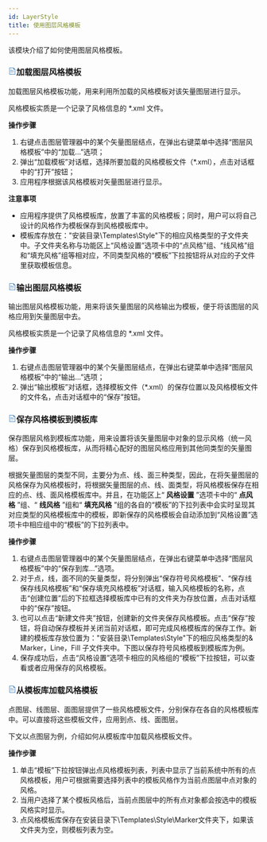 ```yaml
---
id: LayerStyle
title: 使用图层风格模板
---
```

该模块介绍了如何使用图层风格模板。

### ![](../../img/read.gif)加载图层风格模板

加载图层风格模板功能，用来利用所加载的风格模板对该矢量图层进行显示。

风格模板实质是一个记录了风格信息的 *.xml 文件。

**操作步骤**

  1. 右键点击图层管理器中的某个矢量图层结点，在弹出右键菜单中选择“图层风格模板”中的“加载…”选项；
  2. 弹出“加载模板”对话框，选择所要加载的风格模板文件（*.xml），点击对话框中的“打开”按钮；
  3. 应用程序根据该风格模板对矢量图层进行显示。

**注意事项**

  * 应用程序提供了风格模板库，放置了丰富的风格模板；同时，用户可以将自己设计的风格作为模板保存到风格模板库中。
  * 模板库存放在："安装目录\Templates\Style"下的相应风格类型的子文件夹中。子文件夹名称与功能区上“风格设置”选项卡中的“点风格”组、“线风格”组和“填充风格”组等相对应，不同类型风格的“模板”下拉按钮将从对应的子文件里获取模板信息。

### ![](../../img/read.gif)输出图层风格模板

输出图层风格模板功能，用来将该矢量图层的风格输出为模板，便于将该图层的风格应用到矢量图层中去。

风格模板实质是一个记录了风格信息的 *.xml 文件。

**操作步骤**

  1. 右键点击图层管理器中的某个矢量图层结点，在弹出右键菜单中选择“图层风格模板”中的“输出…”选项；
  2. 弹出“输出模板”对话框，选择模板文件（*.xml）的保存位置以及风格模板文件的文件名，点击对话框中的“保存”按钮。

### ![](../../img/read.gif)保存风格模板到模板库

保存图层风格到模板库功能，用来设置将该矢量图层中对象的显示风格（统一风格）保存到风格模板库，从而将精心配好的图层风格应用到其他同类型的矢量图层。

根据矢量图层的类型不同，主要分为点、线、面三种类型，因此，在将矢量图层的风格保存为风格模板时，将根据矢量图层的点、线、面类型，将风格模板保存在相应的点、线、面风格模板库中。并且，在功能区上“
**风格设置** ”选项卡中的“ **点风格** ”组、“ **线风格** ”组和“ **填充风格**
”组的各自的“模板”的下拉列表中会实时呈现其对应类型的风格模板库中的模板，即新保存的风格模板会自动添加到“风格设置”选项卡中相应组中的“模板”的下拉列表中。

**操作步骤**

  1. 右键点击图层管理器中的某个矢量图层结点，在弹出右键菜单中选择“图层风格模板”中的“保存到库…”选项。
  2. 对于点，线，面不同的矢量类型，将分别弹出“保存符号风格模板”、“保存线保存线风格模板”和“保存填充风格模板”对话框，输入风格模板的名称，点击“创建位置”后的下拉框选择模板库中已有的文件夹为存放位置，点击对话框中的“保存”按钮。
  3. 也可以点击“新建文件夹”按钮，创建新的文件夹保存风格模板。点击“保存”按钮，将自动保存模板并关闭当前对话框，即可完成风格模板库的保存工作。新建的模板库存放位置为："安装目录\Templates\Style\"下的相应风格类型的& Marker，Line，Fill 子文件夹中。下图以保存符号风格模板到模板库为例。
  4. 保存成功后，点击“风格设置”选项卡相应的风格组的“模板”下拉按钮，可以查看或者应用保存的风格模板。

### ![](../../img/read.gif)从模板库加载风格模板

点图层、线图层、面图层提供了一些风格模板文件，分别保存在各自的风格模板库中。可以直接将这些模板文件，应用到点、线、面图层。

下文以点图层为例，介绍如何从模板库中加载风格模板文件。

**操作步骤**

  1. 单击“模板”下拉按钮弹出点风格模板列表，列表中显示了当前系统中所有的点风格模板，用户可根据需要选择列表中的模板风格作为当前点图层中点对象的风格。
  2. 当用户选择了某个模板风格后，当前点图层中的所有点对象都会按选中的模板风格实时显示。
  3. 点风格模板库保存在安装目录下\Templates\Style\Marker文件夹下，如果该文件夹为空，则模板列表为空。


